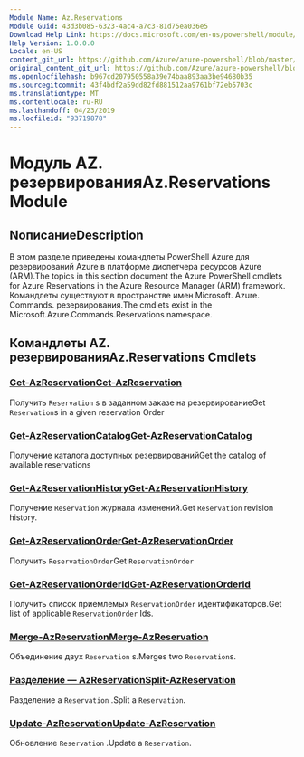 ```yaml
---
Module Name: Az.Reservations
Module Guid: 43d3b085-6323-4ac4-a7c3-81d75ea036e5
Download Help Link: https://docs.microsoft.com/en-us/powershell/module/az.reservations
Help Version: 1.0.0.0
Locale: en-US
content_git_url: https://github.com/Azure/azure-powershell/blob/master/src/Reservations/Reservations/help/Az.Reservations.md
original_content_git_url: https://github.com/Azure/azure-powershell/blob/master/src/Reservations/Reservations/help/Az.Reservations.md
ms.openlocfilehash: b967cd207950558a39e74baa893aa3be94680b35
ms.sourcegitcommit: 43f4bdf2a59dd82fd881512aa9761bf72eb5703c
ms.translationtype: MT
ms.contentlocale: ru-RU
ms.lasthandoff: 04/23/2019
ms.locfileid: "93719878"
---
```

# <span data-ttu-id="0437e-101">Модуль AZ. резервирования</span><span class="sxs-lookup"><span data-stu-id="0437e-101">Az.Reservations Module</span></span>
## <span data-ttu-id="0437e-102">Nописание</span><span class="sxs-lookup"><span data-stu-id="0437e-102">Description</span></span>
<span data-ttu-id="0437e-103">В этом разделе приведены командлеты PowerShell Azure для резервирований Azure в платформе диспетчера ресурсов Azure (ARM).</span><span class="sxs-lookup"><span data-stu-id="0437e-103">The topics in this section document the Azure PowerShell cmdlets for Azure Reservations in the Azure Resource Manager (ARM) framework.</span></span> <span data-ttu-id="0437e-104">Командлеты существуют в пространстве имен Microsoft. Azure. Commands. резервирования.</span><span class="sxs-lookup"><span data-stu-id="0437e-104">The cmdlets exist in the Microsoft.Azure.Commands.Reservations namespace.</span></span>

## <span data-ttu-id="0437e-105">Командлеты AZ. резервирования</span><span class="sxs-lookup"><span data-stu-id="0437e-105">Az.Reservations Cmdlets</span></span>
### [<span data-ttu-id="0437e-106">Get-AzReservation</span><span class="sxs-lookup"><span data-stu-id="0437e-106">Get-AzReservation</span></span>](Get-AzReservation.md)
<span data-ttu-id="0437e-107">Получить `Reservation` s в заданном заказе на резервирование</span><span class="sxs-lookup"><span data-stu-id="0437e-107">Get `Reservation`s in a given reservation Order</span></span>

### [<span data-ttu-id="0437e-108">Get-AzReservationCatalog</span><span class="sxs-lookup"><span data-stu-id="0437e-108">Get-AzReservationCatalog</span></span>](Get-AzReservationCatalog.md)
<span data-ttu-id="0437e-109">Получение каталога доступных резервирований</span><span class="sxs-lookup"><span data-stu-id="0437e-109">Get the catalog of available reservations</span></span>

### [<span data-ttu-id="0437e-110">Get-AzReservationHistory</span><span class="sxs-lookup"><span data-stu-id="0437e-110">Get-AzReservationHistory</span></span>](Get-AzReservationHistory.md)
<span data-ttu-id="0437e-111">Получение `Reservation` журнала изменений.</span><span class="sxs-lookup"><span data-stu-id="0437e-111">Get `Reservation` revision history.</span></span>

### [<span data-ttu-id="0437e-112">Get-AzReservationOrder</span><span class="sxs-lookup"><span data-stu-id="0437e-112">Get-AzReservationOrder</span></span>](Get-AzReservationOrder.md)
<span data-ttu-id="0437e-113">Получить `ReservationOrder`</span><span class="sxs-lookup"><span data-stu-id="0437e-113">Get `ReservationOrder`</span></span>

### [<span data-ttu-id="0437e-114">Get-AzReservationOrderId</span><span class="sxs-lookup"><span data-stu-id="0437e-114">Get-AzReservationOrderId</span></span>](Get-AzReservationOrderId.md)
<span data-ttu-id="0437e-115">Получить список приемлемых `ReservationOrder` идентификаторов.</span><span class="sxs-lookup"><span data-stu-id="0437e-115">Get list of applicable `ReservationOrder` Ids.</span></span>

### [<span data-ttu-id="0437e-116">Merge-AzReservation</span><span class="sxs-lookup"><span data-stu-id="0437e-116">Merge-AzReservation</span></span>](Merge-AzReservation.md)
<span data-ttu-id="0437e-117">Объединение двух `Reservation` s.</span><span class="sxs-lookup"><span data-stu-id="0437e-117">Merges two `Reservation`s.</span></span>

### [<span data-ttu-id="0437e-118">Разделение — AzReservation</span><span class="sxs-lookup"><span data-stu-id="0437e-118">Split-AzReservation</span></span>](Split-AzReservation.md)
<span data-ttu-id="0437e-119">Разделение а `Reservation` .</span><span class="sxs-lookup"><span data-stu-id="0437e-119">Split a `Reservation`.</span></span>

### [<span data-ttu-id="0437e-120">Update-AzReservation</span><span class="sxs-lookup"><span data-stu-id="0437e-120">Update-AzReservation</span></span>](Update-AzReservation.md)
<span data-ttu-id="0437e-121">Обновление `Reservation` .</span><span class="sxs-lookup"><span data-stu-id="0437e-121">Update a `Reservation`.</span></span>

